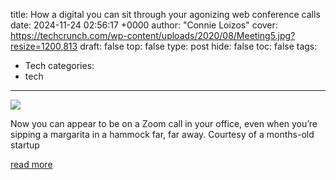 title: How a digital you can sit through your agonizing web conference calls
date: 2024-11-24 02:56:17 +0000
author: "Connie Loizos"
cover: https://techcrunch.com/wp-content/uploads/2020/08/Meeting5.jpg?resize=1200,813
draft: false
top: false
type: post
hide: false
toc: false
tags:
  - Tech
categories:
  - tech
---

![](https://techcrunch.com/wp-content/uploads/2020/08/Meeting5.jpg?resize=1200,813)

Now you can appear to be on a Zoom call in your office, even when you’re sipping a margarita in a hammock far, far away. Courtesy of a months-old startup

[read more](https://techcrunch.com/2024/11/23/how-a-digital-you-can-sit-through-your-agonizing-web-conference-calls/)
